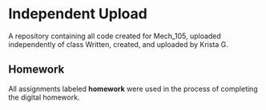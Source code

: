 # Independent Upload
A repository containing all code created for Mech_105, uploaded independently of class
Written, created, and uploaded by Krista G. 
## Homework
All assignments labeled **homework** were used in the process of completing the digital homework. 
